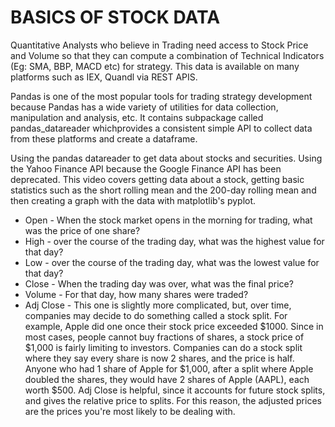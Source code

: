 # BASICS OF STOCK DATA

Quantitative Analysts who believe in Trading need access to Stock Price and Volume so that they can compute a combination of Technical Indicators (Eg: SMA, BBP, MACD etc) for strategy. This data is available on many platforms such as IEX, Quandl via REST APIS.

Pandas is one of the most popular tools for trading strategy development because Pandas has a wide variety of utilities for data collection, manipulation and analysis, etc. It contains subpackage called pandas_datareader whichprovides a consistent simple API to collect data from these platforms and create a dataframe.

Using the pandas datareader to get data about stocks and securities. Using the Yahoo Finance API because the Google Finance API has been deprecated. This video covers getting data about a stock, getting basic statistics such as the short rolling mean and the 200-day rolling mean and then creating a graph with the data with matplotlib's pyplot.


- Open - When the stock market opens in the morning for trading, what was the price of one share?
- High - over the course of the trading day, what was the highest value for that day?
- Low - over the course of the trading day, what was the lowest value for that day?
- Close - When the trading day was over, what was the final price?
- Volume - For that day, how many shares were traded?
- Adj Close - This one is slightly more complicated, but, over time, companies may decide to do something called a stock split. For example, Apple did one once their stock price exceeded $1000. Since in most cases, people cannot buy fractions of shares, a stock price of $1,000 is fairly limiting to investors. Companies can do a stock split where they say every share is now 2 shares, and the price is half. Anyone who had 1 share of Apple for $1,000, after a split where Apple doubled the shares, they would have 2 shares of Apple (AAPL), each worth $500. Adj Close is helpful, since it accounts for future stock splits, and gives the relative price to splits. For this reason, the adjusted prices are the prices you're most likely to be dealing with.
